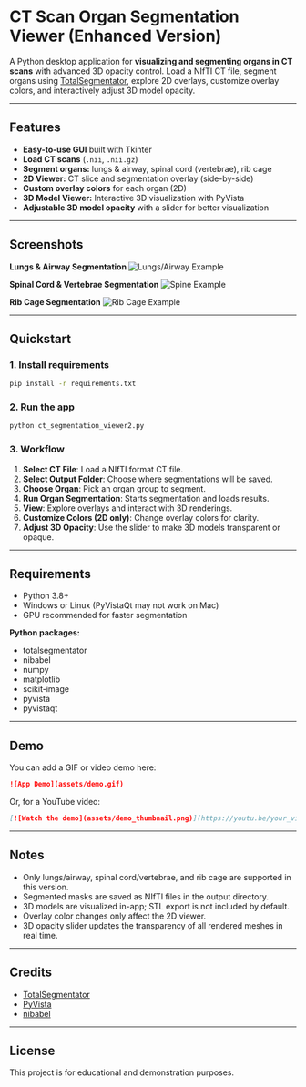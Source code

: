# CT Scan Organ Segmentation Viewer (Enhanced Version)

A Python desktop application for **visualizing and segmenting organs in CT scans** with advanced 3D opacity control. Load a NIfTI CT file, segment organs using [TotalSegmentator](https://github.com/wasserth/TotalSegmentator), explore 2D overlays, customize overlay colors, and interactively adjust 3D model opacity.

---

## Features

- **Easy-to-use GUI** built with Tkinter
- **Load CT scans** (`.nii`, `.nii.gz`)
- **Segment organs:** lungs & airway, spinal cord (vertebrae), rib cage
- **2D Viewer:** CT slice and segmentation overlay (side-by-side)
- **Custom overlay colors** for each organ (2D)
- **3D Model Viewer:** Interactive 3D visualization with PyVista
- **Adjustable 3D model opacity** with a slider for better visualization

---

## Screenshots

**Lungs & Airway Segmentation**
![Lungs/Airway Example](assets/images/image1.png)

**Spinal Cord & Vertebrae Segmentation**
![Spine Example](assets/images/image2.png)

**Rib Cage Segmentation**
![Rib Cage Example](assets/images/image3.png)

---

## Quickstart

### 1. Install requirements

```bash
pip install -r requirements.txt
```

### 2. Run the app

```bash
python ct_segmentation_viewer2.py
```

### 3. Workflow

1. **Select CT File**: Load a NIfTI format CT file.
2. **Select Output Folder**: Choose where segmentations will be saved.
3. **Choose Organ**: Pick an organ group to segment.
4. **Run Organ Segmentation**: Starts segmentation and loads results.
5. **View**: Explore overlays and interact with 3D renderings.
6. **Customize Colors (2D only)**: Change overlay colors for clarity.
7. **Adjust 3D Opacity**: Use the slider to make 3D models transparent or opaque.

---

## Requirements

- Python 3.8+
- Windows or Linux (PyVistaQt may not work on Mac)
- GPU recommended for faster segmentation

**Python packages:**

- totalsegmentator
- nibabel
- numpy
- matplotlib
- scikit-image
- pyvista
- pyvistaqt

---

## Demo

You can add a GIF or video demo here:

```markdown
![App Demo](assets/demo.gif)
```
Or, for a YouTube video:

```markdown
[![Watch the demo](assets/demo_thumbnail.png)](https://youtu.be/your_video_id)
```

---

## Notes

- Only lungs/airway, spinal cord/vertebrae, and rib cage are supported in this version.
- Segmented masks are saved as NIfTI files in the output directory.
- 3D models are visualized in-app; STL export is not included by default.
- Overlay color changes only affect the 2D viewer.
- 3D opacity slider updates the transparency of all rendered meshes in real time.

---

## Credits

- [TotalSegmentator](https://github.com/wasserth/TotalSegmentator)
- [PyVista](https://github.com/pyvista/pyvista)
- [nibabel](https://github.com/nipy/nibabel)

---

## License

This project is for educational and demonstration purposes.
